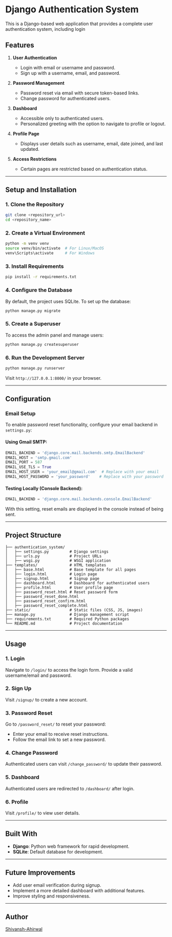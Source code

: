 # **Django Authentication System**

This is a Django-based web application that provides a complete user authentication system, including login
## **Features**

1. **User Authentication**
   - Login with email or username and password.
   - Sign up with a username, email, and password.

2. **Password Management**
   - Password reset via email with secure token-based links.
   - Change password for authenticated users.

3. **Dashboard**
   - Accessible only to authenticated users.
   - Personalized greeting with the option to navigate to profile or logout.

4. **Profile Page**
   - Displays user details such as username, email, date joined, and last updated.

5. **Access Restrictions**
   - Certain pages are restricted based on authentication status.

---

## **Setup and Installation**

### **1. Clone the Repository**
```bash
git clone <repository_url>
cd <repository_name>
```

### **2. Create a Virtual Environment**
```bash
python -m venv venv
source venv/bin/activate  # For Linux/MacOS
venv\Scripts\activate     # For Windows
```

### **3. Install Requirements**
```bash
pip install -r requirements.txt
```

### **4. Configure the Database**
By default, the project uses SQLite. To set up the database:
```bash
python manage.py migrate
```

### **5. Create a Superuser**
To access the admin panel and manage users:
```bash
python manage.py createsuperuser
```

### **6. Run the Development Server**
```bash
python manage.py runserver
```
Visit `http://127.0.0.1:8000/` in your browser.

---

## **Configuration**

### **Email Setup**
To enable password reset functionality, configure your email backend in `settings.py`:

#### Using Gmail SMTP:
```python
EMAIL_BACKEND = 'django.core.mail.backends.smtp.EmailBackend'
EMAIL_HOST = 'smtp.gmail.com'
EMAIL_PORT = 587
EMAIL_USE_TLS = True
EMAIL_HOST_USER = 'your_email@gmail.com'  # Replace with your email
EMAIL_HOST_PASSWORD = 'your_password'    # Replace with your password
```

#### Testing Locally (Console Backend):
```python
EMAIL_BACKEND = 'django.core.mail.backends.console.EmailBackend'
```
With this setting, reset emails are displayed in the console instead of being sent.

---

## **Project Structure**

```plaintext
├── authentication_system/
│   ├── settings.py         # Django settings
│   ├── urls.py             # Project URLs
│   ├── wsgi.py             # WSGI application
├── templates/              # HTML templates
│   ├── base.html           # Base template for all pages
│   ├── login.html          # Login page
│   ├── signup.html         # Signup page
│   ├── dashboard.html      # Dashboard for authenticated users
│   ├── profile.html        # User profile page
│   ├── password_reset.html # Reset password form
│   ├── password_reset_done.html
│   ├── password_reset_confirm.html
│   ├── password_reset_complete.html
├── static/                 # Static files (CSS, JS, images)
├── manage.py               # Django management script
├── requirements.txt        # Required Python packages
└── README.md               # Project documentation
```

---

## **Usage**

### **1. Login**
Navigate to `/login/` to access the login form. Provide a valid username/email and password.

### **2. Sign Up**
Visit `/signup/` to create a new account.

### **3. Password Reset**
Go to `/password_reset/` to reset your password:
- Enter your email to receive reset instructions.
- Follow the email link to set a new password.

### **4. Change Password**
Authenticated users can visit `/change_password/` to update their password.

### **5. Dashboard**
Authenticated users are redirected to `/dashboard/` after login.

### **6. Profile**
Visit `/profile/` to view user details.

---

## **Built With**
- **Django**: Python web framework for rapid development.
- **SQLite**: Default database for development.

---

## **Future Improvements**
- Add user email verification during signup.
- Implement a more detailed dashboard with additional features.
- Improve styling and responsiveness.

---

## **Author**
[Shivansh-Ahirwal](https://github.com/Shivansh-Ahirwal)

